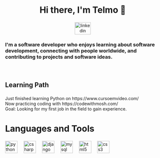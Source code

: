 <h1 align="center">Hi there, I'm Telmo 🫠</h1>

###

<div align="center">
  <a href="https://www.linkedin.com/in/telmo-manduco-78341413b" target="_blank">
    <img src="https://raw.githubusercontent.com/maurodesouza/profile-readme-generator/master/src/assets/icons/social/linkedin/default.svg" width="52" height="40" alt="linkedin logo"  />
  </a>
</div>

###

<h3 align="left">I'm a software developer who enjoys learning about software development, connecting with people worldwide, and contributing to projects and software ideas.</h3>

###

<br clear="both">

<h2 align="left">Learning Path</h2>

###

<p align="left">Just finished learning Python on https://www.cursoemvideo.com/<br>Now practicing coding with https://codewithmosh.com/<br>Goal: Looking for my first job in the field to gain experience.</p>

###

<h1 align="left">Languages and Tools</h1>

###

<div align="left">
  <img src="https://cdn.jsdelivr.net/gh/devicons/devicon/icons/python/python-original.svg" height="40" alt="python logo"  />
  <img width="12" />
  <img src="https://cdn.jsdelivr.net/gh/devicons/devicon/icons/csharp/csharp-original.svg" height="40" alt="csharp logo"  />
  <img width="12" />
  <img src="https://cdn.jsdelivr.net/gh/devicons/devicon/icons/django/django-plain.svg" height="40" alt="django logo"  />
  <img width="12" />
  <img src="https://cdn.jsdelivr.net/gh/devicons/devicon/icons/mysql/mysql-original.svg" height="40" alt="mysql logo"  />
  <img width="12" />
  <img src="https://cdn.jsdelivr.net/gh/devicons/devicon/icons/html5/html5-original.svg" height="40" alt="html5 logo"  />
  <img width="12" />
  <img src="https://cdn.jsdelivr.net/gh/devicons/devicon/icons/css3/css3-original.svg" height="40" alt="css3 logo"  />
</div>

###


###
